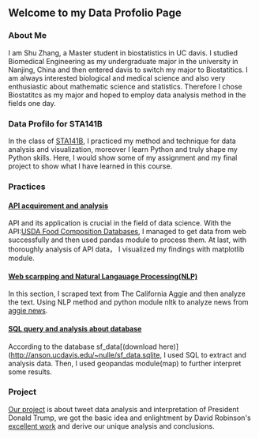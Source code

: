 ## Welcome to my Data Profolio Page

### About Me
I am Shu Zhang, a Master student in biostatistics in UC davis. I studied Biomedical Engineering as my undergraduate major in the university in Nanjing, China and then entered davis to switch my major to Biostatitics. I am always interested biological and medical science and also very enthusiastic about mathematic science and statistics. Therefore  I chose Biostatitcs as my major and hoped to employ data analysis method in the fields one day. 

### Data Profilo for STA141B
In the class of [STA141B](https://jsharpna.github.io/141B/index.html), I practiced my method and technique for data analysis and visualization, moreover I learn Python and truly shape my Python skills. Here,  I would show some of my assignment and my final project to show what I have learned in this course.


### Practices 

#### [API acquirement and analysis](https://github.com/camphora/141-Dataprofolio/blob/master/assignment4_new%20.ipynb)
API and its application is crucial in the field of data science. With the API:[USDA Food Composition Databases](https://ndb.nal.usda.gov/ndb/search/list), I managed to get data from web successfully and then used pandas module to process them. At last, with thoroughly analysis of API data， I visualized my findings with matplotlib module.

#### [Web scarpping and Natural Langauage Processing(NLP)](https://github.com/camphora/141-Dataprofolio/blob/master/assignment5_1.ipynb)
In this section, I scraped text from The California Aggie and then analyze the text. Using NLP method and python module nltk to analyze news from [aggie news](https://theaggie.org/).


#### [SQL query and analysis about database ](https://github.com/camphora/141-Dataprofolio/blob/master/assignment6_0.ipynb)
According to the database sf_data[(download here)](http://anson.ucdavis.edu/~nulle/sf_data.sqlite, I used SQL to extract and analysis data. Then, I used geopandas module(map) to further interpret some results.


### Project
[Our project](https://kevinxucong.github.io/141B/) is about tweet data analysis and interpretation of President Donald Trump, we got the basic idea and enlightment by David Robinson's [excellent work](http://varianceexplained.org/r/trump-tweets/) and derive our unique analysis and conclusions.

